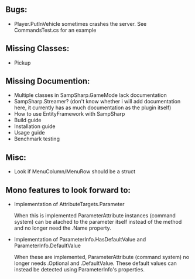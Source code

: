 Bugs:
------

* Player.PutInVehicle sometimes crashes the server. See CommandsTest.cs for an example


Missing Classes:
------

* Pickup
 

Missing Documention:
------

- Multiple classes in SampSharp.GameMode lack documentation
- SampSharp.Streamer? (don't know whether i will add documentation here, it currently has as much documentation as the plugin itself)
- How to use EntityFramework with SampSharp
- Build guide
- Installation guide
- Usage guide
- Benchmark testing

Misc:
------

* Look if MenuColumn/MenuRow should be a struct

Mono features to look forward to:
------

* Implementation of AttributeTargets.Parameter

   When this is implemented ParameterAttribute instances (command system) can be atached to the parameter itself instead of the method and no longer need the .Name property.

* Implementation of ParameterInfo.HasDefaultValue and ParameterInfo.DefaultValue

   When these are implemented, ParameterAttribute (command system) no longer needs .Optional and .DefaultValue. These default values can instead be detected using ParameterInfo's properties.
